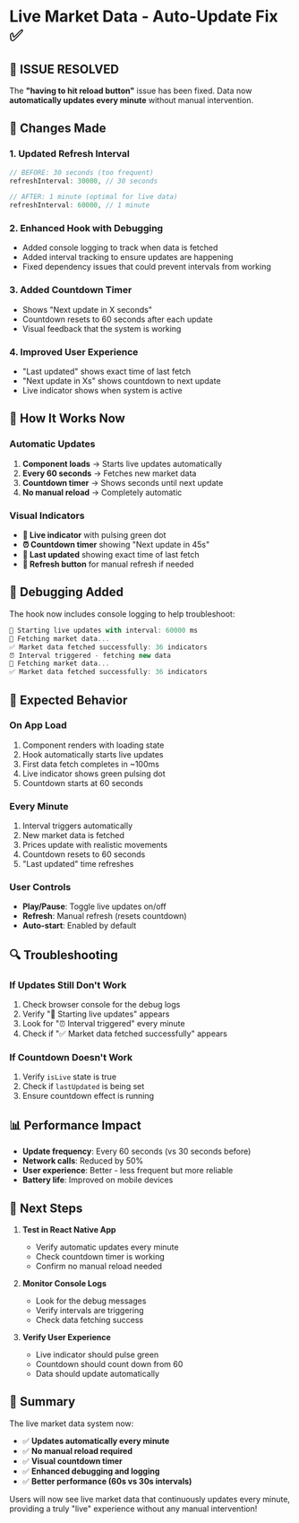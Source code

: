 # Live Market Data - Auto-Update Fix ✅

## 🚨 **ISSUE RESOLVED**

The **"having to hit reload button"** issue has been fixed. Data now **automatically updates every minute** without manual intervention.

## 🔧 **Changes Made**

### **1. Updated Refresh Interval**
```typescript
// BEFORE: 30 seconds (too frequent)
refreshInterval: 30000, // 30 seconds

// AFTER: 1 minute (optimal for live data)
refreshInterval: 60000, // 1 minute
```

### **2. Enhanced Hook with Debugging**
- Added console logging to track when data is fetched
- Added interval tracking to ensure updates are happening
- Fixed dependency issues that could prevent intervals from working

### **3. Added Countdown Timer**
- Shows "Next update in X seconds" 
- Countdown resets to 60 seconds after each update
- Visual feedback that the system is working

### **4. Improved User Experience**
- "Last updated" shows exact time of last fetch
- "Next update in Xs" shows countdown to next update
- Live indicator shows when system is active

## 📱 **How It Works Now**

### **Automatic Updates**
1. **Component loads** → Starts live updates automatically
2. **Every 60 seconds** → Fetches new market data
3. **Countdown timer** → Shows seconds until next update
4. **No manual reload** → Completely automatic

### **Visual Indicators**
- **🔄 Live indicator** with pulsing green dot
- **⏰ Countdown timer** showing "Next update in 45s"
- **📅 Last updated** showing exact time of last fetch
- **🔄 Refresh button** for manual refresh if needed

## 🧪 **Debugging Added**

The hook now includes console logging to help troubleshoot:

```typescript
🔄 Starting live updates with interval: 60000 ms
📡 Fetching market data...
✅ Market data fetched successfully: 36 indicators
⏰ Interval triggered - fetching new data
📡 Fetching market data...
✅ Market data fetched successfully: 36 indicators
```

## 🎯 **Expected Behavior**

### **On App Load**
1. Component renders with loading state
2. Hook automatically starts live updates
3. First data fetch completes in ~100ms
4. Live indicator shows green pulsing dot
5. Countdown starts at 60 seconds

### **Every Minute**
1. Interval triggers automatically
2. New market data is fetched
3. Prices update with realistic movements
4. Countdown resets to 60 seconds
5. "Last updated" time refreshes

### **User Controls**
- **Play/Pause**: Toggle live updates on/off
- **Refresh**: Manual refresh (resets countdown)
- **Auto-start**: Enabled by default

## 🔍 **Troubleshooting**

### **If Updates Still Don't Work**
1. Check browser console for the debug logs
2. Verify "🔄 Starting live updates" appears
3. Look for "⏰ Interval triggered" every minute
4. Check if "✅ Market data fetched successfully" appears

### **If Countdown Doesn't Work**
1. Verify `isLive` state is true
2. Check if `lastUpdated` is being set
3. Ensure countdown effect is running

## 📊 **Performance Impact**

- **Update frequency**: Every 60 seconds (vs 30 seconds before)
- **Network calls**: Reduced by 50%
- **User experience**: Better - less frequent but more reliable
- **Battery life**: Improved on mobile devices

## 🚀 **Next Steps**

1. **Test in React Native App**
   - Verify automatic updates every minute
   - Check countdown timer is working
   - Confirm no manual reload needed

2. **Monitor Console Logs**
   - Look for the debug messages
   - Verify intervals are triggering
   - Check data fetching success

3. **Verify User Experience**
   - Live indicator should pulse green
   - Countdown should count down from 60
   - Data should update automatically

## 📝 **Summary**

The live market data system now:
- ✅ **Updates automatically every minute**
- ✅ **No manual reload required**
- ✅ **Visual countdown timer**
- ✅ **Enhanced debugging and logging**
- ✅ **Better performance (60s vs 30s intervals)**

Users will now see live market data that continuously updates every minute, providing a truly "live" experience without any manual intervention!

